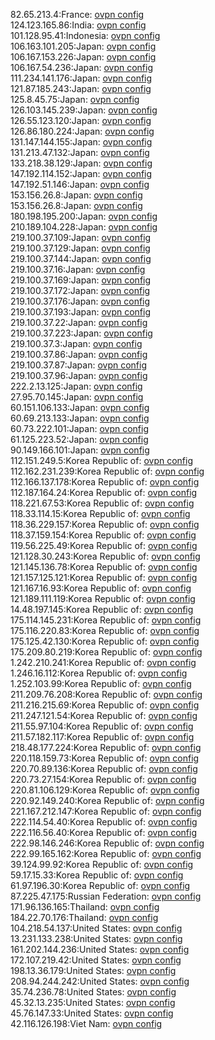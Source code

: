 82.65.213.4:France: [ovpn config](vpn/82_65_213_4.ovpn)  
124.123.165.86:India: [ovpn config](vpn/124_123_165_86.ovpn)  
101.128.95.41:Indonesia: [ovpn config](vpn/101_128_95_41.ovpn)  
106.163.101.205:Japan: [ovpn config](vpn/106_163_101_205.ovpn)  
106.167.153.226:Japan: [ovpn config](vpn/106_167_153_226.ovpn)  
106.167.54.236:Japan: [ovpn config](vpn/106_167_54_236.ovpn)  
111.234.141.176:Japan: [ovpn config](vpn/111_234_141_176.ovpn)  
121.87.185.243:Japan: [ovpn config](vpn/121_87_185_243.ovpn)  
125.8.45.75:Japan: [ovpn config](vpn/125_8_45_75.ovpn)  
126.103.145.239:Japan: [ovpn config](vpn/126_103_145_239.ovpn)  
126.55.123.120:Japan: [ovpn config](vpn/126_55_123_120.ovpn)  
126.86.180.224:Japan: [ovpn config](vpn/126_86_180_224.ovpn)  
131.147.144.155:Japan: [ovpn config](vpn/131_147_144_155.ovpn)  
131.213.47.132:Japan: [ovpn config](vpn/131_213_47_132.ovpn)  
133.218.38.129:Japan: [ovpn config](vpn/133_218_38_129.ovpn)  
147.192.114.152:Japan: [ovpn config](vpn/147_192_114_152.ovpn)  
147.192.51.146:Japan: [ovpn config](vpn/147_192_51_146.ovpn)  
153.156.26.8:Japan: [ovpn config](vpn/153_156_26_8.ovpn)  
153.156.26.8:Japan: [ovpn config](vpn/153_156_26_8.ovpn)  
180.198.195.200:Japan: [ovpn config](vpn/180_198_195_200.ovpn)  
210.189.104.228:Japan: [ovpn config](vpn/210_189_104_228.ovpn)  
219.100.37.109:Japan: [ovpn config](vpn/219_100_37_109.ovpn)  
219.100.37.129:Japan: [ovpn config](vpn/219_100_37_129.ovpn)  
219.100.37.144:Japan: [ovpn config](vpn/219_100_37_144.ovpn)  
219.100.37.16:Japan: [ovpn config](vpn/219_100_37_16.ovpn)  
219.100.37.169:Japan: [ovpn config](vpn/219_100_37_169.ovpn)  
219.100.37.172:Japan: [ovpn config](vpn/219_100_37_172.ovpn)  
219.100.37.176:Japan: [ovpn config](vpn/219_100_37_176.ovpn)  
219.100.37.193:Japan: [ovpn config](vpn/219_100_37_193.ovpn)  
219.100.37.22:Japan: [ovpn config](vpn/219_100_37_22.ovpn)  
219.100.37.223:Japan: [ovpn config](vpn/219_100_37_223.ovpn)  
219.100.37.3:Japan: [ovpn config](vpn/219_100_37_3.ovpn)  
219.100.37.86:Japan: [ovpn config](vpn/219_100_37_86.ovpn)  
219.100.37.87:Japan: [ovpn config](vpn/219_100_37_87.ovpn)  
219.100.37.96:Japan: [ovpn config](vpn/219_100_37_96.ovpn)  
222.2.13.125:Japan: [ovpn config](vpn/222_2_13_125.ovpn)  
27.95.70.145:Japan: [ovpn config](vpn/27_95_70_145.ovpn)  
60.151.106.133:Japan: [ovpn config](vpn/60_151_106_133.ovpn)  
60.69.213.133:Japan: [ovpn config](vpn/60_69_213_133.ovpn)  
60.73.222.101:Japan: [ovpn config](vpn/60_73_222_101.ovpn)  
61.125.223.52:Japan: [ovpn config](vpn/61_125_223_52.ovpn)  
90.149.166.101:Japan: [ovpn config](vpn/90_149_166_101.ovpn)  
112.151.249.5:Korea Republic of: [ovpn config](vpn/112_151_249_5.ovpn)  
112.162.231.239:Korea Republic of: [ovpn config](vpn/112_162_231_239.ovpn)  
112.166.137.178:Korea Republic of: [ovpn config](vpn/112_166_137_178.ovpn)  
112.187.164.24:Korea Republic of: [ovpn config](vpn/112_187_164_24.ovpn)  
118.221.67.53:Korea Republic of: [ovpn config](vpn/118_221_67_53.ovpn)  
118.33.114.15:Korea Republic of: [ovpn config](vpn/118_33_114_15.ovpn)  
118.36.229.157:Korea Republic of: [ovpn config](vpn/118_36_229_157.ovpn)  
118.37.159.154:Korea Republic of: [ovpn config](vpn/118_37_159_154.ovpn)  
119.56.225.49:Korea Republic of: [ovpn config](vpn/119_56_225_49.ovpn)  
121.128.30.243:Korea Republic of: [ovpn config](vpn/121_128_30_243.ovpn)  
121.145.136.78:Korea Republic of: [ovpn config](vpn/121_145_136_78.ovpn)  
121.157.125.121:Korea Republic of: [ovpn config](vpn/121_157_125_121.ovpn)  
121.167.16.93:Korea Republic of: [ovpn config](vpn/121_167_16_93.ovpn)  
121.189.111.119:Korea Republic of: [ovpn config](vpn/121_189_111_119.ovpn)  
14.48.197.145:Korea Republic of: [ovpn config](vpn/14_48_197_145.ovpn)  
175.114.145.231:Korea Republic of: [ovpn config](vpn/175_114_145_231.ovpn)  
175.116.220.83:Korea Republic of: [ovpn config](vpn/175_116_220_83.ovpn)  
175.125.42.130:Korea Republic of: [ovpn config](vpn/175_125_42_130.ovpn)  
175.209.80.219:Korea Republic of: [ovpn config](vpn/175_209_80_219.ovpn)  
1.242.210.241:Korea Republic of: [ovpn config](vpn/1_242_210_241.ovpn)  
1.246.16.112:Korea Republic of: [ovpn config](vpn/1_246_16_112.ovpn)  
1.252.103.99:Korea Republic of: [ovpn config](vpn/1_252_103_99.ovpn)  
211.209.76.208:Korea Republic of: [ovpn config](vpn/211_209_76_208.ovpn)  
211.216.215.69:Korea Republic of: [ovpn config](vpn/211_216_215_69.ovpn)  
211.247.121.54:Korea Republic of: [ovpn config](vpn/211_247_121_54.ovpn)  
211.55.97.104:Korea Republic of: [ovpn config](vpn/211_55_97_104.ovpn)  
211.57.182.117:Korea Republic of: [ovpn config](vpn/211_57_182_117.ovpn)  
218.48.177.224:Korea Republic of: [ovpn config](vpn/218_48_177_224.ovpn)  
220.118.159.73:Korea Republic of: [ovpn config](vpn/220_118_159_73.ovpn)  
220.70.89.136:Korea Republic of: [ovpn config](vpn/220_70_89_136.ovpn)  
220.73.27.154:Korea Republic of: [ovpn config](vpn/220_73_27_154.ovpn)  
220.81.106.129:Korea Republic of: [ovpn config](vpn/220_81_106_129.ovpn)  
220.92.149.240:Korea Republic of: [ovpn config](vpn/220_92_149_240.ovpn)  
221.167.212.147:Korea Republic of: [ovpn config](vpn/221_167_212_147.ovpn)  
222.114.54.40:Korea Republic of: [ovpn config](vpn/222_114_54_40.ovpn)  
222.116.56.40:Korea Republic of: [ovpn config](vpn/222_116_56_40.ovpn)  
222.98.146.246:Korea Republic of: [ovpn config](vpn/222_98_146_246.ovpn)  
222.99.165.162:Korea Republic of: [ovpn config](vpn/222_99_165_162.ovpn)  
39.124.99.92:Korea Republic of: [ovpn config](vpn/39_124_99_92.ovpn)  
59.17.15.33:Korea Republic of: [ovpn config](vpn/59_17_15_33.ovpn)  
61.97.196.30:Korea Republic of: [ovpn config](vpn/61_97_196_30.ovpn)  
87.225.47.175:Russian Federation: [ovpn config](vpn/87_225_47_175.ovpn)  
171.96.136.165:Thailand: [ovpn config](vpn/171_96_136_165.ovpn)  
184.22.70.176:Thailand: [ovpn config](vpn/184_22_70_176.ovpn)  
104.218.54.137:United States: [ovpn config](vpn/104_218_54_137.ovpn)  
13.231.133.238:United States: [ovpn config](vpn/13_231_133_238.ovpn)  
161.202.144.236:United States: [ovpn config](vpn/161_202_144_236.ovpn)  
172.107.219.42:United States: [ovpn config](vpn/172_107_219_42.ovpn)  
198.13.36.179:United States: [ovpn config](vpn/198_13_36_179.ovpn)  
208.94.244.242:United States: [ovpn config](vpn/208_94_244_242.ovpn)  
35.74.236.78:United States: [ovpn config](vpn/35_74_236_78.ovpn)  
45.32.13.235:United States: [ovpn config](vpn/45_32_13_235.ovpn)  
45.76.147.33:United States: [ovpn config](vpn/45_76_147_33.ovpn)  
42.116.126.198:Viet Nam: [ovpn config](vpn/42_116_126_198.ovpn)  

